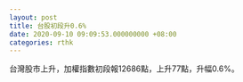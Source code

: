 ```yaml
---
layout: post
title: 台股初段升0.6%
date: 2020-09-10 09:09:53.000000000 +08:00
categories: rthk
---
```


台灣股市上升，加權指數初段報12686點，上升77點，升幅0.6%。
